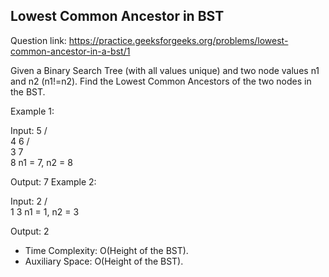 ## Lowest Common Ancestor in BST

Question link: https://practice.geeksforgeeks.org/problems/lowest-common-ancestor-in-a-bst/1


Given a Binary Search Tree (with all values unique) and two node values n1 and n2 (n1!=n2). Find the Lowest Common Ancestors of the two nodes in the BST.

Example 1:

Input:
              5
            /   \
          4      6
         /        \
        3          7
                    \
                     8
n1 = 7, n2 = 8

Output: 7
Example 2:


Input:
     2
   /   \
  1     3
n1 = 1, n2 = 3

Output: 2

- Time Complexity: O(Height of the BST).
- Auxiliary Space: O(Height of the BST).
